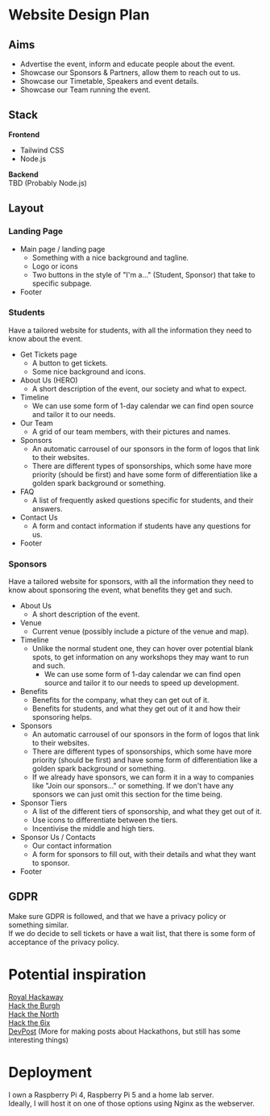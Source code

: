# Website Design Plan

## Aims
- Advertise the event, inform and educate people about the event.
- Showcase our Sponsors & Partners, allow them to reach out to us.
- Showcase our Timetable, Speakers and event details.
- Showcase our Team running the event.

## Stack
**Frontend**<br>
- Tailwind CSS
- Node.js

**Backend**<br>
TBD (Probably Node.js)

## Layout
### Landing Page
- Main page / landing page
  - Something with a nice background and tagline.
  - Logo or icons
  - Two buttons in the style of "I'm a..." (Student, Sponsor) that take to specific subpage.
- Footer

### Students
Have a tailored website for students, with all the information they need to know about the event.

- Get Tickets page
  - A button to get tickets.
  - Some nice background and icons.
- About Us (HERO)
  - A short description of the event, our society and what to expect.
- Timeline
  - We can use some form of 1-day calendar we can find open source and tailor it to our needs.
- Our Team
  - A grid of our team members, with their pictures and names.
- Sponsors
  - An automatic carrousel of our sponsors in the form of logos that link to their websites.
  - There are different types of sponsorships, which some have more priority (should be first) and have some form of differentiation like a golden spark background or something.
- FAQ
  - A list of frequently asked questions specific for students, and their answers.
- Contact Us
  - A form and contact information if students have any questions for us.
- Footer

### Sponsors
Have a tailored website for sponsors, with all the information they need to know about sponsoring the event, what benefits they get and such.

- About Us
  - A short description of the event.
- Venue
  - Current venue (possibly include a picture of the venue and map).
- Timeline
  - Unlike the normal student one, they can hover over potential blank spots, to get information on any workshops they may want to run and such.
    - We can use some form of 1-day calendar we can find open source and tailor it to our needs to speed up development.
- Benefits
  - Benefits for the company, what they can get out of it.
  - Benefits for students, and what they get out of it and how their sponsoring helps.
- Sponsors
  - An automatic carrousel of our sponsors in the form of logos that link to their websites.
  - There are different types of sponsorships, which some have more priority (should be first) and have some form of differentiation like a golden spark background or something.
  - If we already have sponsors, we can form it in a way to companies like "Join our sponsors..." or something. If we don't have any sponsors we can just omit this section for the time being.
- Sponsor Tiers
  - A list of the different tiers of sponsorship, and what they get out of it.
  - Use icons to differentiate between the tiers.
  - Incentivise the middle and high tiers.
- Sponsor Us / Contacts
  - Our contact information
  - A form for sponsors to fill out, with their details and what they want to sponsor.
- Footer

## GDPR
Make sure GDPR is followed, and that we have a privacy policy or something similar.<br>
If we do decide to sell tickets or have a wait list, that there is some form of acceptance of the privacy policy.

# Potential inspiration
[Royal Hackaway](https://www.royalhackaway.com/)<br>
[Hack the Burgh](https://hacktheburgh.com/)<br>
[Hack the North](https://hackthenorth.com/)<br>
[Hack the 6ix](https://hackthe6ix.com/)<br>
[DevPost](https://kyroz.devpost.com/?ref_feature=challenge&ref_medium=similar-hackathons) (More for making posts about Hackathons, but still has some interesting things)

# Deployment
I own a Raspberry Pi 4, Raspberry Pi 5 and a home lab server.<br>
Ideally, I will host it on one of those options using Nginx as the webserver.
